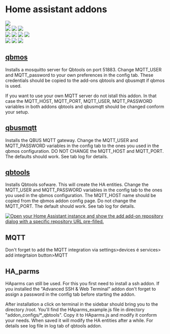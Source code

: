# Home assistant addons
![](https://img.shields.io/badge/release-v3.1.2-blue)                 
![](https://img.shields.io/badge/arch-arm64-yellow)
![](https://img.shields.io/badge/-armv7-yellow) 
![](https://img.shields.io/badge/-amd64-yellow)
<br/>
![](https://img.shields.io/badge/interfaces_with-qbus_devices-green)
![](https://img.shields.io/badge/-home_assistant_devices-green)
![](https://img.shields.io/badge/-influxDB_v2/grafana_statistics-green)
![](https://img.shields.io/badge/-http_devices-green)
<br/>
![](https://img.shields.io/badge/prerequisites-HA--Operating_system-red)
![](https://img.shields.io/badge/-Hassio-red)
![](https://img.shields.io/badge/-HA--Supervised-red)

## [qbmos](https://github.com/wk275/qbtools-v3_HA-addons/tree/main/qbmos)

Installs a mosquitto server for Qbtools on port 51883.
Change MQTT_USER and MQTT_password to your own preferences in the config tab. These credentials should be copied to the add-ons qbtools and qbusmqtt if qbmos is used.

If you want to use your own MQTT server do not istall this addon. In that case the MQTT_HOST, MQTT_PORT, MQTT_USER, MQTT_PASSWORD variables in both addons qbtools and qbusmqtt should be changed conform your setup.

## [qbusmqtt](https://github.com/wk275/qbtools-v3_HA-addons/tree/main/qbusmqtt)
Installs the QBUS MQTT gateway. Change the MQTT_USER and MQTT_PASSWORD variables in the config tab to the ones you used in the qbmos configuration. DO NOT CHANGE the MQTT_HOST and MQTT_PORT. The defaults should work. See tab log for details.

## [qbtools](https://github.com/wk275/qbtools-v3_HA-addons/tree/main/qbtools)
Installs Qbtools sofware. This will create the HA entities. Change the MQTT_USER and MQTT_PASSWORD variables in the config tab to the ones you used in the qbmos configuration. The MQTT_HOST name should be copied from the qbmos addon config page. Do not change the MQTT_PORT. The default should work. See tab log for details.

[![Open your Home Assistant instance and show the add add-on repository dialog with a specific repository URL pre-filled.](https://my.home-assistant.io/badges/supervisor_add_addon_repository.svg)](https://my.home-assistant.io/redirect/supervisor_add_addon_repository/?repository_url=https://github.com/wk275/qbtools-v3_HA-addons.git)


## MQTT 
Don't forget to add the MQTT integration via settings>devices é services> add integrtaion button>MQTT 

## HA_parms 
HAparms can still be used. For this you first need to install a ssh addon. If you installed the "Advanced SSH & Web Terminal" addon don't forget to assign a password in the config tab before starting the addon.

After installation  a click on terminal in the sidebar should bring you to the directory /root.
You'll find the HAparms_example.js file in directory "addon_configs/*_qbtools".
Copy it to HAparms.js and modify it conform your needs. When saved it will modify the HA entities after a while. For details see log file in log tab of qbtools addon.
